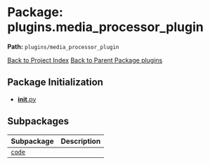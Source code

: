# Package: plugins.media_processor_plugin

**Path:** `plugins/media_processor_plugin`

[Back to Project Index](../../../index.md)
[Back to Parent Package plugins](../index.md)

## Package Initialization
- [__init__.py](init.md)

## Subpackages

| Subpackage | Description |
| --- | --- |
| [`code`](code/index.md) |  |
